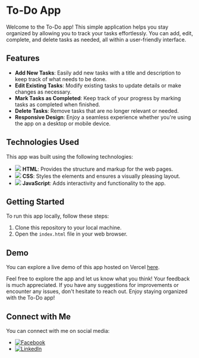 # To-Do App

Welcome to the To-Do app! This simple application helps you stay organized by allowing you to track your tasks effortlessly. You can add, edit, complete, and delete tasks as needed, all within a user-friendly interface.

## Features

- **Add New Tasks**: Easily add new tasks with a title and description to keep track of what needs to be done.
- **Edit Existing Tasks**: Modify existing tasks to update details or make changes as necessary.
- **Mark Tasks as Completed**: Keep track of your progress by marking tasks as completed when finished.
- **Delete Tasks**: Remove tasks that are no longer relevant or needed.
- **Responsive Design**: Enjoy a seamless experience whether you're using the app on a desktop or mobile device.

## Technologies Used

This app was built using the following technologies:

- <img src="https://img.icons8.com/color/48/000000/html-5--v1.png"/> **HTML**: Provides the structure and markup for the web pages.
- <img src="https://img.icons8.com/color/48/000000/css3.png"/> **CSS**: Styles the elements and ensures a visually pleasing layout.
- <img src="https://img.icons8.com/color/48/000000/javascript--v1.png"/> **JavaScript**: Adds interactivity and functionality to the app.

## Getting Started

To run this app locally, follow these steps:

1. Clone this repository to your local machine.
2. Open the `index.html` file in your web browser.

## Demo

You can explore a live demo of this app hosted on Vercel [here](https://to-do-app-steel-nu.vercel.app/).

Feel free to explore the app and let us know what you think! Your feedback is much appreciated. If you have any suggestions for improvements or encounter any issues, don't hesitate to reach out. Enjoy staying organized with the To-Do app!

## Connect with Me

You can connect with me on social media:

- [![Facebook](https://img.icons8.com/color/48/000000/facebook--v1.png)](https://www.facebook.com/alimbin.yeasin/)
- [![LinkedIn](https://img.icons8.com/color/48/000000/linkedin.png)](https://www.linkedin.com/in/alim-bin-yeasin/)
